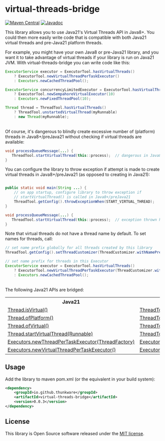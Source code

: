 # virtual-threads-bridge

[![Maven Central](https://maven-badges.herokuapp.com/maven-central/io.github.thunkware/virtual-threads-bridge/badge.svg)](https://maven-badges.herokuapp.com/maven-central/io.github.thunkware/virtual-threads-bridge)
[![Javadoc](https://javadoc.io/badge2/io.github.thunkware/virtual-threads-bridge/javadoc.svg)](https://javadoc.io/doc/io.github.thunkware/virtual-threads-bridge)

This library allows you to use Java21's Virtual Threads API in Java8+. You could then more easily write code that is compatible with both Java21 virtual threads and pre-Java21 platform threads.

For example, you might have your own Java8 or pre-Java21 library, and you want it to take advantage of virtual threads if your library is run on Java21 JVM. With virtual-threads-bridge you can write code like this:

```java
ExecutorService executor = ExecutorTool.hasVirtualThreads()
    ? ExecutorTool.newVirtualThreadPerTaskExecutor()
    : Executors.newCachedThreadPool();

ExecutorService concurrencyLimitedExecutor = ExecutorTool.hasVirtualThreads()
    ? ExecutorTool.newSempahoreVirtualExecutor(10)
    : Executors.newFixedThreadPool(10);

Thread thread = ThreadTool.hasVirtualThreads()
    ? ThreadTool.unstartedVirtualThread(myRunnable)
    : new Thread(myRunnable);
```
<br>
Of course, it's dangerous to blindly create excessive number of (platform) threads in  Java8+/preJava21 without checking if virtual threads are available:

```java
void processQueueMessage(...) {
   ThreadTool.startVirtualThread(this::process);  // dangerous in Java8+/preJava21
}
```

You can configure the library to throw exception if attempt is made to create virtual threads in Java8+/preJava21 (as opposed to creating in Java21):

```java

public static void main(String ...) {
    // on app startup, configure library to throw exception if
    // startVirtualThread() is called in Java8+/preJava21
    ThreadTool.getConfig().throwExceptionWhen(START_VIRTUAL_THREAD);
}

void processQueueMessage(...) {
   ThreadTool.startVirtualThread(this::process);  // exception thrown here
}
```

Note that virtual threads do not have a thread name by default. To set names for threads, call:

```java
// set name prefix globally for all threads created by this library
ThreadTool.getConfig().setThreadCustomizer(ThreadCustomizer.withNamePrefix("my-rpc-thread-"));

// set name prefix for threads in this Executor
ExecutorService executor = ExecutorTool.hasVirtualThreads()
    ? ExecutorTool.newVirtualThreadPerTaskExecutor(ThreadCustomizer.withNamePrefix("my-rpc-thread-"))
    : Executors.newCachedThreadPool();
```

<br>
The following Java21 APIs are bridged:

<table>
  <tr>
    <th>Java21</th>
    <th>Bridge</th>
  </tr>
  <tr>
    <td>
    <a href="https://docs.oracle.com/en/java/javase/21/docs/api/java.base/java/lang/Thread.html#isVirtual()">
    Thread.isVirtual()</a>
    </td>
    <td>
    <a href="https://github.com/thunkware/virtual-threads-bridge/blob/virtual-threads-bridge-0.0.3/src/main/java/io/github/thunkware/vt/bridge/ThreadTool.java#L41">
    ThreadTool.isVirtual(Thread)</a>
    </td>
  </tr>
  <tr>
    <td>
    <a href="https://docs.oracle.com/en/java/javase/21/docs/api/java.base/java/lang/Thread.html#ofPlatform()">
    Thread.ofPlatform()
    </a>
    </td>
    <td>
    <a href="https://github.com/thunkware/virtual-threads-bridge/blob/virtual-threads-bridge-0.0.3/src/main/java/io/github/thunkware/vt/bridge/ThreadTool.java#L83">
    ThreadTool.ofPlatform()
    </a>
    </td>
  </tr>
  <tr>
    <td>
    <a href="https://docs.oracle.com/en/java/javase/21/docs/api/java.base/java/lang/Thread.html#ofVirtual()">
    Thread.ofVirtual()
    </a>
    </td>
    <td>
    <a href="https://github.com/thunkware/virtual-threads-bridge/blob/virtual-threads-bridge-0.0.3/src/main/java/io/github/thunkware/vt/bridge/ThreadTool.java#L95">
    ThreadTool.ofVirtual()
    </a>
    </td>
  </tr>
  <tr>
    <td>
    <a href="https://docs.oracle.com/en/java/javase/21/docs/api/java.base/java/lang/Thread.html#startVirtualThread(java.lang.Runnable)">
    Thread.startVirtualThread(Runnable)
    </a>
    </td>
    <td>
    <a href="https://github.com/thunkware/virtual-threads-bridge/blob/virtual-threads-bridge-0.0.3/src/main/java/io/github/thunkware/vt/bridge/ThreadTool.java#L62">
    ThreadTool.startVirtualThread(Runnable)
    </a>
    </td>
  </tr>
  <tr>
    <td>
    <a href="https://docs.oracle.com/en/java/javase/21/docs/api/java.base/java/util/concurrent/Executors.html#newThreadPerTaskExecutor(java.util.concurrent.ThreadFactory)">
    Executors.newThreadPerTaskExecutor(ThreadFactory)
    </a>
    </td>
    <td>
    <a href="https://github.com/thunkware/virtual-threads-bridge/blob/virtual-threads-bridge-0.0.3/src/main/java/io/github/thunkware/vt/bridge/ExecutorTool.java#L37">
    ExecutorTool.newThreadPerTaskExecutor(ThreadFactory)
    </a>
    </td>
  </tr>
  <tr>
    <td>
    <a href="https://docs.oracle.com/en/java/javase/21/docs/api/java.base/java/util/concurrent/Executors.html#newVirtualThreadPerTaskExecutor()">
    Executors.newVirtualThreadPerTaskExecutor()
    </a>
    </td>
    <td>
    <a href="https://github.com/thunkware/virtual-threads-bridge/blob/virtual-threads-bridge-0.0.3/src/main/java/io/github/thunkware/vt/bridge/ExecutorTool.java#L51">
    ExecutorTool.newVirtualThreadPerTaskExecutor()
    </a>
    </td>
  </tr>
</table>



## Usage

Add the library to maven pom.xml (or the equivalent in your build system):

```xml
<dependency>
    <groupId>io.github.thunkware</groupId>
    <artifactId>virtual-threads-bridge</artifactId>
    <version>0.0.3</version>
</dependency>
```

## License
This library is Open Source software released under the [MIT license](https://opensource.org/licenses/MIT).

